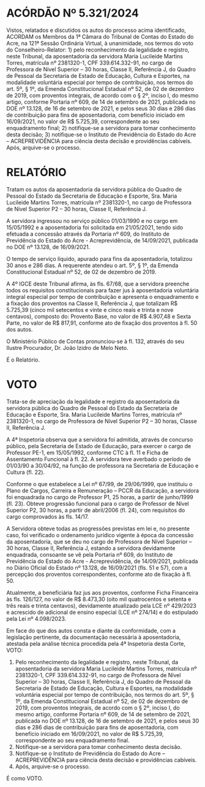 # ACÓRDÃO Nº 5.321/2024

Vistos, relatados e discutidos os autos do processo acima identificado, ACORDAM os Membros da 1ª Câmara do Tribunal de Contas do Estado do Acre, na 121ª Sessão Ordinária Virtual, à unanimidade, nos termos do voto do Conselheiro-Relator: 1) pelo reconhecimento da legalidade e registro, neste Tribunal, da aposentadoria da servidora Maria Lucileide Martins Torres, matrícula nº 2381320-1, CPF 339.614.332-91, no cargo de Professora de Nível Superior – 30 horas, Classe II, Referência J, do Quadro de Pessoal da Secretaria de Estado de Educação, Cultura e Esportes, na modalidade voluntária especial por tempo de contribuição, nos termos do art. 5º, § 1º, da Emenda Constitucional Estadual nº 52, de 02 de dezembro de 2019, com proventos integrais, de acordo com o § 2º, inciso I, do mesmo artigo, conforme Portaria nº 609, de 14 de setembro de 2021, publicada no DOE nº 13.128, de 16 de setembro de 2021, e pelos seus 30 dias e 286 dias de contribuição para fins de aposentadoria, com benefício iniciado em 16/09/2021, no valor de R$ 5.725,39, correspondente ao seu enquadramento final; 2) notifique-se a servidora para tomar conhecimento desta decisão; 3) notifique-se o Instituto de Previdência do Estado do Acre – ACREPREVIDÊNCIA para ciência desta decisão e providências cabíveis. Após, arquive-se o processo.

# RELATÓRIO

Tratam os autos da aposentadoria da servidora pública do Quadro de Pessoal do Estado da Secretaria de Educação e Esporte, Sra. Maria Lucileide Martins Torres, matrícula nº 2381320-1, no cargo de Professora de Nível Superior P2 – 30 horas, Classe II, Referência J.

A servidora ingressou no serviço público 01/03/1990 e no cargo em 15/05/1992 e a aposentadoria foi solicitada em 21/05/2021, tendo sido efetuada a concessão através da Portaria nº 609, do Instituto de Previdência do Estado do Acre - Acreprevidência, de 14/09/2021, publicada no DOE nº 13.128, de 16/09/2021.

O tempo de serviço líquido, apurado para fins da aposentadoria, totalizou 30 anos e 286 dias. A requerente atendeu o art. 5º, § 1º, da Emenda Constitucional Estadual nº 52, de 02 de dezembro de 2019.

A 4º IGCE deste Tribunal afirma, às fls. 67/68, que a servidora preenche todos os requisitos constitucionais para fazer jus à aposentadoria voluntária integral especial por tempo de contribuição e apresenta o enquadramento e a fixação dos proventos na Classe II, Referência J, que totalizam R$ 5.725,39 (cinco mil setecentos e vinte e cinco reais e trinta e nove centavos), composto do: Provento Base, no valor de R$ 4.907,48 e Sexta Parte, no valor de R$ 817,91, conforme ato de fixação dos proventos à fl. 50 dos autos.

O Ministério Público de Contas pronunciou-se à fl. 132, através do seu Ilustre Procurador, Dr. João Izidro de Melo Neto.

É o Relatório.

# VOTO

Trata-se de apreciação da legalidade e registro da aposentadoria da servidora pública do Quadro de Pessoal do Estado da Secretaria de Educação e Esporte, Sra. Maria Lucileide Martins Torres, matrícula nº 2381320-1, no cargo de Professora de Nível Superior P2 – 30 horas, Classe II, Referência J.

A 4ª Inspetoria observa que a servidora foi admitida, através de concurso público, pela Secretaria de Estado de Educação, para exercer o cargo de Professor PE-1, em 15/05/1992, conforme CTC à fl. 11 e Ficha de Assentamento Funcional à fl. 22. A servidora teve averbado o período de 01/03/90 a 30/04/92, na função de professora na Secretaria de Educação e Cultura (fl. 22).

Conforme o que estabelece a Lei nº 67/99, de 29/06/1999, que instituiu o Plano de Cargos, Carreira e Remuneração – PCCR da Educação, a servidora foi enquadrada no cargo de Professor P1, 25 horas, a partir de junho/1999 (fl. 23). Obteve progressão funcional para o cargo de Professor de Nível Superior P2, 30 horas, a partir de abril/2006 (fl. 24), com requisitos do cargo comprovados às fls. 14/17.

A Servidora obteve todas as progressões previstas em lei e, no presente caso, foi verificado o ordenamento jurídico vigente à época da concessão da aposentadoria, que se deu no cargo de Professora de Nível Superior – 30 horas, Classe II, Referência J, estando a servidora devidamente enquadrada, consoante se vê pela Portaria nº 609, do Instituto de Previdência do Estado do Acre - Acreprevidência, de 14/09/2021, publicada no Diário Oficial do Estado nº 13.128, de 16/09/2021 (fls. 51 e 57), com a percepção dos proventos correspondentes, conforme ato de fixação à fl. 50.

Atualmente, a beneficiária faz jus aos proventos, conforme Ficha Financeira às fls. 126/127, no valor de R$ 8.473,30 (oito mil quatrocentos e setenta e três reais e trinta centavos), devidamente atualizado pela LCE nº 429/2023 e acrescido de adicional de ensino especial (LCE nº 274/14) e do estipulado pela Lei nº 4.098/2023.

Em face do que dos autos consta e diante da conformidade, com a legislação pertinente, da documentação necessária à aposentadoria, atestada pela análise técnica procedida pela 4ª Inspetoria desta Corte, VOTO:

1. Pelo reconhecimento da legalidade e registro, neste Tribunal, da aposentadoria da servidora Maria Lucileide Martins Torres, matrícula nº 2381320-1, CPF 339.614.332-91, no cargo de Professora de Nível Superior – 30 horas, Classe II, Referência J, do Quadro de Pessoal da Secretaria de Estado de Educação, Cultura e Esportes, na modalidade voluntária especial por tempo de contribuição, nos termos do art. 5º, § 1º, da Emenda Constitucional Estadual nº 52, de 02 de dezembro de 2019, com proventos integrais, de acordo com o § 2º, inciso I, do mesmo artigo, conforme Portaria nº 609, de 14 de setembro de 2021, publicada no DOE nº 13.128, de 16 de setembro de 2021, e pelos seus 30 dias e 286 dias de contribuição para fins de aposentadoria, com benefício iniciado em 16/09/2021, no valor de R$ 5.725,39, correspondente ao seu enquadramento final.
2. Notifique-se a servidora para tomar conhecimento desta decisão.
3. Notifique-se o Instituto de Previdência do Estado do Acre – ACREPREVIDÊNCIA para ciência desta decisão e providências cabíveis.
4. Após, arquive-se o processo.

É como VOTO.

